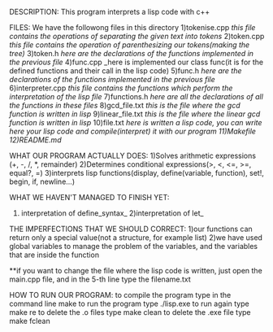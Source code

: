 DESCRIPTION:
This program interprets a lisp code with c++

FILES:
We have the followong files in this directory
1)tokenise.cpp _this file contains the operations of separating the given text into tokens_
2)token.cpp _this file contains the operation of parenthesizing our tokens(making the tree)_
3)token.h _here are the declarations of the functions implemented in the previous file_
4)func.cpp _here is implemented our class func(it is for the defined functions and their call in the lisp code)
5)func.h _here are the declarations of the functions implemented in the previous file_
6)interpreter.cpp _this file contains the functions which perform the interpretation of the lisp file_
7)functions.h _here are all the declarations of all the functions in these files_
8)gcd_file.txt _this is the file where the gcd function is written in lisp_
9)linear_file.txt _this is the file where the linear gcd function is written in lisp_
10)file.txt _here is written a lisp code, you can write here your lisp code and compile(interpret) it with our program
11)Makefile
12)README.md_

WHAT OUR PROGRAM ACTUALLY DOES:
1)Solves arithmetic expressions (+, -, /, *, remainder)
2)Determines conditional expressions(>, <, <=, >=, equal?, =)
3)interprets lisp functions(display, define(variable, function), set!, begin, if, newline...)

WHAT WE HAVEN'T MANAGED TO FINISH YET:
1) interpretation of define_syntax_
2)interpretation of let_

THE IMPERFECTIONS THAT WE SHOULD CORRECT:
1)our functions can return only a special value(not a structure, for example list)
2)we have used global variables to manage the problem of the variables, and the variables that are inside the function

**if you want to change the file where the lisp code is written, just open the main.cpp file, and in the 5-th line type the filename.txt

HOW TO RUN OUR PROGRAM:
to compile the program type in the command line
  make
to run the program type
 ./lisp.exe
to run again type
 make re
to delete the .o files type
 make clean
to delete the .exe file type
 make fclean

